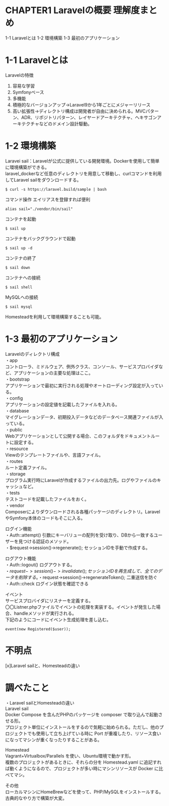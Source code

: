 # CHAPTER1 Laravelの概要 理解度まとめ
1-1 Laravelとは
1-2 環境構築
1-3 最初のアプリケーション

# 1-1 Laravelとは
Laravelの特徴
1. 容易な学習
2. Symfonyベース
3. 多機能
4. 積極的なバージョンアップ→Laravel9から1年ごとにメジャーリリース
5. 高い拡張性→ディレクトリ構成は開発者が自由に決められる。MVCパターン、ADR、リポジトリパターン、レイヤードアーキテクチャ、ヘキサゴンアーキテクチャなどのドメイン設計駆動。

# 1-2 環境構築
Laravei sail：Laravelが公式に提供している開発環境。Dockerを使用して簡単に環境構築ができる。  
laravel_dockerなど任意のディレクトリを用意して移動し、curlコマンドを利用してLaravel sailをダウンロードする。
```
$ curl -s https://laravel.build/sample | bash
```
コマンド操作
エイリアスを登録すれば便利
```
alias sail="./vendor/bin/sail"
```
コンテナを起動
```
$ sail up
```
コンテナをバックグラウンドで起動
```
$ sail up -d
```
コンテナの終了
```
$ sail down
```
コンテナへの接続
```
$ sail shell
```
MySQLへの接続
```
$ sail mysql
```

Homesteadを利用して環境構築することも可能。

# 1-3 最初のアプリケーション
Laravelのディレクトリ構成  
・app  
コントローラ、ミドルウェア、例外クラス、コンソール、サービスプロバイダなど、アプリケーションの主要な処理はここ。  
・bootstrap  
アプリケーションで最初に実行される処理やオートローディング設定が入っている。  
・config  
アプリケーションの設定値を記載したファイルを入れる。  
・database  
マイグレーションデータ、初期投入データなどのデータベース関連ファイルが入っている。  
・public  
Webアプリケーションとして公開する場合、このフォルダをドキュメントルートに設定する。  
・resource  
Viewのテンプレートファイルや、言語ファイル。  
・routes  
ルート定義ファイル。  
・storage  
プログラム実行時にLaravelが作成するファイルの出力先。ログやファイルのキャッシュなど。  
・tests  
テストコードを記載したファイルをおく。  
・vendor  
Composerによりダウンロードされる各種パッケージのディレクトリ。LaravelやSymfony本体のコードもそこに入る。  

ログイン機能  
・Auth::attempt() 引数にキーバリューの配列を受け取り、DBから一致するユーザーを見つける認証のメソッド。  
・$request->session()->regenerate(); セッションIDを手動で作成する。  

ログアウト機能  
・Auth::logout() ログアウトする。  
・$request->session()->invalidate(); セッションIDを再生成して、全てのデータを削除する。  
・$request->session()->regenerateToken(); 二重送信を防ぐ  
・Auth::check ログイン状態を確認できる  

イベント  
サービスプロバイダにリスナーを定義する。  
〇〇Listner.phpファイルでイベントの処理を実装する。イベントが発生した場合、handleメソッドが実行される。  
下記のようにコードにイベント生成処理を差し込む。
```
event(new Registered($user));
```


# 不明点
[x]Laravel sailと、Homesteadの違い

# 調べたこと
・Laravel sailとHomesteadの違い  
Laravel sail  
Docker Compose を含んだPHPのパッケージを composer で取り込んで起動させる形。  
プロジェクト単位にインストールをするので気軽に始められる。ただし、他のプロジェクトでも使用して立ち上げている時に Port が重複したり、リソース食いになってマシンが重くなったりすることがある。

Homestead  
Vagrant+Virtualbox/Parallels を使い、Ubuntu環境で動かす形。  
複数のプロジェクトがあるときに、それらの分を Homestead.yaml に追記すれば動くようになるので、プロジェクトが多い時にマシンリソースが Docker に比べてマシ。

その他  
ローカルマシンにHomeBrewなどを使って、PHP/MySQLをインストールする。古典的なやり方で構築が大変。  
